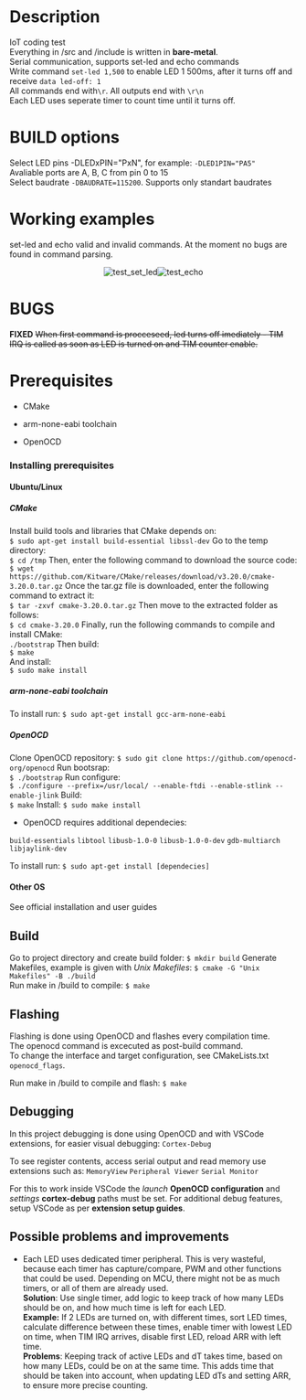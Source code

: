 # Description
IoT coding test  
Everything in /src and /include is written in **bare-metal**.  
Serial communication, supports set-led and echo commands  
Write command `set-led 1,500` to enable LED 1 500ms, after it turns off and receive `data led-off: 1`  
All commands end with`\r`. All outputs end with `\r\n`   
Each LED uses seperate timer to count time until it turns off.  
# BUILD options  
Select LED pins -DLEDxPIN="PxN", for example: `-DLED1PIN="PA5"`    
Avaliable ports are A, B, C from pin 0 to 15   
Select baudrate `-DBAUDRATE=115200`. Supports only standart baudrates  
# Working examples 
set-led and echo valid and invalid commands. 
At the moment no bugs are found in command parsing. 

<div style="display: flex; justify-content: center; align-items: flex-start; flex-wrap: wrap;">
  <img src="https://github.com/user-attachments/assets/43e50ca5-75eb-4c76-bb24-e305c988c930" alt="test_set_led">
  <img src="https://github.com/user-attachments/assets/8e87bb25-d27b-45f3-b9de-513de983afe2" alt="test_echo">
</div>  

# BUGS  
**FIXED** ~~When first command is procceseed, led turns off imediately - TIM IRQ is called as soon as LED is turned on and TIM counter enable.~~


# Prerequisites

- CMake

-  arm-none-eabi toolchain

-  OpenOCD

  

### Installing prerequisites

#### Ubuntu/Linux

##### CMake

Install build tools and libraries that CMake depends on:  
`$ sudo apt-get install build-essential libssl-dev`
Go to the temp directory:  
`$ cd /tmp`
Then, enter the following command to download the source code:  
`$ wget https://github.com/Kitware/CMake/releases/download/v3.20.0/cmake-3.20.0.tar.gz`
Once the tar.gz file is downloaded, enter the following command to extract it:  
`$ tar -zxvf cmake-3.20.0.tar.gz`
Then move to the extracted folder as follows:  
`$ cd cmake-3.20.0`
Finally, run the following commands to compile and install CMake:  
`./bootstrap`
Then  build:  
`$ make`  
And install:  
`$ sudo make install`
##### arm-none-eabi toolchain
To install run:
`$ sudo apt-get install gcc-arm-none-eabi`

##### OpenOCD
Clone OpenOCD repository:
`$ sudo git clone https://github.com/openocd-org/openocd`
Run bootsrap:  
`$ ./bootstrap`
Run configure:  
`$ ./configure --prefix=/usr/local/ --enable-ftdi --enable-stlink --enable-jlink`
Build:  
`$ make`
Install:
`$ sudo make install`

- OpenOCD requires additional dependecies:

`build-essentials`
`libtool`
`libusb-1.0-0`
`libusb-1.0-0-dev`
`gdb-multiarch`
`libjaylink-dev`

To install run:
`$ sudo apt-get install [dependecies]`

#### Other OS

See official installation and user guides

  

## Build
Go to project directory and create build folder:
`$ mkdir build`
Generate Makefiles, example is given with *Unix Makefiles*:
`$ cmake -G "Unix Makefiles" -B ./build`  
Run make in /build to compile:
`$ make`
  

## Flashing
Flashing is done using OpenOCD and flashes every compilation time.  
The openocd command is excecuted as post-build command.  
To change the interface and target configuration, see CMakeLists.txt `openocd_flags`.  

Run make in /build to compile and flash:
`$ make`

## Debugging
In this project debugging is done using OpenOCD and with VSCode extensions, for easier visual debugging: 
`Cortex-Debug`

To see register contents, access serial output and read memory use extensions such as: 
`MemoryView`
`Peripheral Viewer`
`Serial Monitor`
  
  For this to work inside VSCode the *launch* **OpenOCD configuration** and *settings* **cortex-debug** paths must be set.
For additional debug features, setup VSCode as per **extension setup guides**.

## Possible problems and improvements  
* Each LED uses dedicated timer peripheral. This is very wasteful, because each timer has capture/compare, PWM and other functions that could be used. Depending on MCU, there might not be as much timers, or all of them are already used.  
**Solution**: Use single timer, add logic to keep track of how many LEDs should be on, and how much time is left for each LED.  
**Example:** If 2 LEDs are turned on, with different times, sort LED times, calculate difference between these times, enable timer with lowest LED on time, when TIM IRQ arrives, disable first LED, reload ARR with left time.  
**Problems**: Keeping track of active LEDs and dT takes time, based on how many LEDs, could be on at the same time. This adds time that should be taken into account, when updating LED dTs and setting ARR, to ensure more precise counting.
